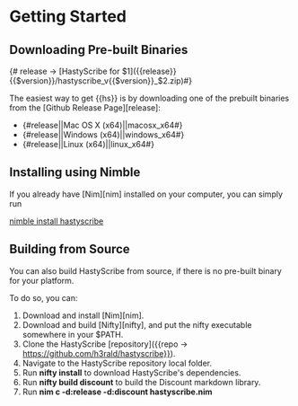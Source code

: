 # Getting Started

## Downloading Pre-built Binaries

{# release -> [HastyScribe for $1]({{release}}{{$version}}/hastyscribe_v{{$version}}_$2.zip)#}

The easiest way to get {{hs}} is by downloading one of the prebuilt binaries from the [Github Release Page][release]:

  * {#release||Mac OS X (x64)||macosx_x64#}
  * {#release||Windows (x64)||windows_x64#}
  * {#release||Linux (x64)||linux_x64#}

## Installing using Nimble

If you already have [Nim][nim] installed on your computer, you can simply run

[nimble install hastyscribe](class:cmd)

## Building from Source

You can also build HastyScribe from source, if there is no pre-built binary for your platform.

To do so, you can:

1. Download and install [Nim][nim].
2. Download and build [Nifty][nifty], and put the nifty executable somewhere in your $PATH.
3. Clone the HastyScribe [repository]({{repo -> https://github.com/h3rald/hastyscribe}}).
4. Navigate to the HastyScribe repository local folder.
5. Run **nifty install** to download HastyScribe's dependencies.
6. Run **nifty build discount** to build the Discount markdown library.
7. Run **nim c -d:release -d:discount hastyscribe.nim**
